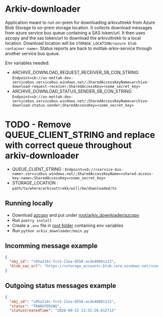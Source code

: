 # Arkiv-downloader
Application meant to run on-prem for downloading arkivuttrekk from Azure Blob Storage to
on-prem storage location. It collects download messages from azure service bus queue containing a SAS token/url.
It then uses azcopy and the sas token/url to download the arkivuttrekk to a local location.
Download location will be `STORAGE_LOCATION/<azure blob container name>`.
Status reports are back to mottak-arkiv-service through another service bus queue.

Env variables needed:
- ARCHIVE_DOWNLOAD_REQUEST_RECEIVER_SB_CON_STRING: `Endpoint=sb://av-mottak-dev-servicebus.servicebus.windows.net/;SharedAccessKeyName=archive-download-request-receiver;SharedAccessKey=<some_secret_key>`
- ARCHIVE_DOWNLOAD_STATUS_SENDER_SB_CON_STRING: `Endpoint=sb://av-mottak-dev-servicebus.servicebus.windows.net/;SharedAccessKeyName=archive-download-status-sender;SharedAccessKey=<some_secret_key>`
# TODO - Remove QUEUE_CLIENT_STRING and replace with correct queue throughout arkiv-downloader
- QUEUE_CLIENT_STRING : `Endpoint=sb://<service-bus-name>.servicebus.windows.net/;SharedAccessKeyName=<shared-access-key-name>;SharedAccessKey=<some_secret_key>`
- STORAGE_LOCATION : `path/to/where/arkivuttrekk/will/be/downloaded/to`


## Running locally
- Download [azcopy](https://docs.microsoft.com/en-us/azure/storage/common/storage-use-azcopy-v10) and put under [root/arkiv_downloader/azcopy](arkiv_downloader/azcopy)
- Run `poetry install`
- Create a `.env` file in [root folder](.) containing env variables
- Run `python arkiv_downloader/main.py`


## Incomming message example
````json
{
  "obj_id": "c05a214c-fcc5-11ea-8558-acde48001122",
  "blob_sas_url": "https://<storage_account>.blob.core.windows.net/<container>?<sas_token>"
}
````


## Outgoing status messages example
````json
{
  "obj_id": "c05a214c-fcc5-11ea-8558-acde48001122",
  "status": "TRANSFERING",
  "statusCreatedTime": "2020-09-22 13:32:20.612712"
````
